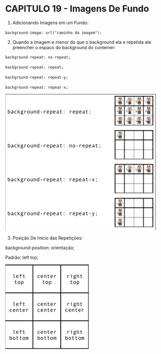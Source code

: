 # CAPITULO 19 - Imagens De Fundo

 1. Adicionando Imagens em um Fundo:

`background-image: url("caminho da imagem");`

 2. Quando a imagem e menor do que o background ela e repetida ate preencher o espaco do background do conteiner:


```
background-repeat: no-repeat;

background-repeat: repeat;

background-repeat: repeat-y;

background-repeat: repeat-x;
```

<img src="PREENCHIMENTO DO BACKGROUND.png">

 3. Posição De Inicio das Repetições:

background-position: orientação;

Padrão: left top;

<img src="REFERENCIA DE INICIO DE REPETIÇÃO.png">

